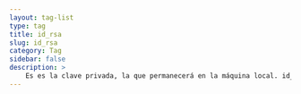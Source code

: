 ```yaml
---
layout: tag-list
type: tag
title: id_rsa
slug: id_rsa
category: Tag
sidebar: false
description: >
    Es es la clave privada, la que permanecerá en la máquina local. id_rsa. pub es la clave pública, la que se tiene que copiar al servidor remoto al que se quiere acceder.
---
```

